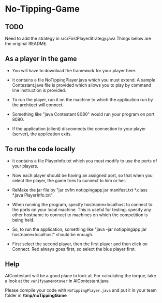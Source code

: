 # No-Tipping-Game


## TODO
Need to add the strategy in src/FirstPlayerStrategy.java
Things below are the original README.


## As a player in the game
- You will have to download the framework for your player here.

- It contains a file NoTippingPlayer.java which you must extend. A sample Contestant.java file is provided which allows you to play by command line instruction is provided.

- To run the player, run it on the machine to which the application run by the architect will connect.

- Something like "java Contestant 8080" would run your program on port 8080.

- If the application (client) disconnects the connection to your player (server), the application exits.

## To run the code locally
- It contains a file PlayerInfo.txt which you must modify to use the ports of your players.

- Now each player should be having an assigned port, so that when you select the player, the game tries to connect to him or her.

- ReMake the jar file by "jar cvfm notippingapp.jar manifest.txt *.class *.java PlayerInfo.txt".

- When running the program, specify hostname=localhost to connect to the ports on your local machine. This is useful for testing. specify any other hostname to connect to machines on which the competition is being held.

- So, to run the application, something like "java -jar notippingapp.jar hostname=localhost" should be enough.

- First select the second player, then the first player and then click on Connect. Red always goes first, so select the blue player first.

## Help
AIContestant will be a good place to look at. For calculating the torque, take a look at the ```verifyGameNotOver``` in 
AIContestant.java

Please compile your code with ```NoTippingPlayer.java``` and put it in your team folder in **/tmp/noTippingGame**


